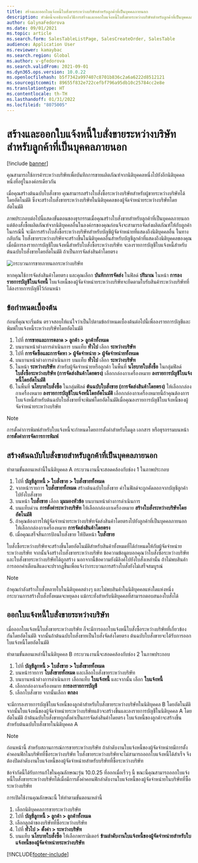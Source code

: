 ```yaml
---
title: สร้างและออกใบแจ้งหนี้ใบสั่งขายระหว่างบริษัทสำหรับลูกค้าที่เป็นบุคคลภายนอก
description: หัวข้อนี้จะอธิบายถึงวิธีการสร้างและออกใบแจ้งหนี้ใบสั่งขายระหว่างบริษัทสำหรับลูกค้าที่เป็นบุคคลภายนอก
author: GalynaFedorova
ms.date: 09/01/2021
ms.topic: article
ms.search.form: SalesTableListPage, SalesCreateOrder, SalesTable
audience: Application User
ms.reviewer: kamaybac
ms.search.region: Global
ms.author: v-gfedorova
ms.search.validFrom: 2021-09-01
ms.dyn365.ops.version: 10.0.22
ms.openlocfilehash: b5f7342a997407c8701b836c2a6a6222d8512121
ms.sourcegitcommit: 89655f832e722cefbf796a95db10c25784cc2e8e
ms.translationtype: HT
ms.contentlocale: th-TH
ms.lasthandoff: 01/31/2022
ms.locfileid: "8075005"
---
```

# <a name="create-and-invoice-an-intercompany-sales-order-for-an-external-customer"></a>สร้างและออกใบแจ้งหนี้ใบสั่งขายระหว่างบริษัทสำหรับลูกค้าที่เป็นบุคคลภายนอก

[!include [banner](../../includes/banner.md)]

คุณสามารถใช้การค้าระหว่างบริษัทเพื่อบันทึกการขายผลิตภัณฑ์จากนิติบุคคลหนึ่งไปยังอีกนิติบุคคลหนึ่งที่อยู่ในองค์กรเดียวกัน

เมื่อคุณสร้างต้นฉบับใบสั่งขาย คุณสามารถสร้างใบสั่งซื้อระหว่างบริษัทสำหรับผู้ขายระหว่างบริษัทได้โดยอัตโนมัติ ซึ่งจะสร้างใบสั่งขายระหว่างบริษัทในนิติบุคคลของผู้จัดจำหน่ายระหว่างบริษัทโดยอัตโนมัติ

ภาพประกอบต่อไปนี้แสดงขั้นตอนของธุรกรรมเมื่อคุณสร้างใบสั่งขายสำหรับลูกค้าที่เป็นบุคคลภายนอก แต่ต้องสั่งซื้อผลิตภัณฑ์จากนิติบุคคลอื่นในองค์กรของคุณก่อนจึงจะสามารถจัดส่งผลิตภัณฑ์ให้กับลูกค้า ในกรณีนี้ จะมีการสร้างใบสั่งซื้อระหว่างบริษัทสำหรับบัญชีผู้จัดจำหน่ายที่แสดงถึงนิติบุคคลอื่น ในทางกลับกัน ใบสั่งขายระหว่างบริษัทจะสร้างขึ้นในนิติบุคคลอื่นสำหรับบัญชีลูกค้าที่แสดงถึงนิติบุคคลของคุณ เมื่อมีการลงรายการบัญชีใบแจ้งหนี้สำหรับใบสั่งซื้อระหว่างบริษัท จะลงรายการบัญชีใบแจ้งหนี้สำหรับต้นฉบับใบสั่งขายโดยอัตโนมัติ ถ้าเป็นการจัดส่งสินค้าโดยตรง

![กระบวนการขายภายนอกระหว่างบริษัท](media/intercompanyexternalsalesprocess.png)

หากคุณใช้การจัดส่งสินค้าโดยตรง และคุณเลือก **บันทึกการจัดส่ง** ในฟิลด์ **ปริมาณ** ในหน้า **การลงรายการบัญชีใบแจ้งหนี้** ใบแจ้งหนี้ของผู้จัดจำหน่ายระหว่างบริษัทจะยึดตามใบรับสินค้าระหว่างบริษัทที่ได้ลงรายการบัญชีไว้ก่อนหน้า

## <a name="prerequisites"></a>ข้อกำหนดเบื้องต้น

ก่อนที่คุณจะเริ่มต้น ตรวจสอบให้แน่ใจว่าเป็นไปตามข้อกำหนดเบื้องต้นต่อไปนี้เพื่อลงรายการบัญชีและพิมพ์ใบแจ้งหนี้ระหว่างบริษัทโดยอัตโนมัติ

1. ไปที่ **การขายและการตลาด \> ลูกค้า \> ลูกค้าทั้งหมด**
1. บนบานหน้าต่างการดำเนินการ บนแท็บ **ทั่วไป** เลือก **ระหว่างบริษัท**
1. ไปที่ **การจัดซื้อและการจัดหา \> ผู้จัดจำหน่าย \> ผู้จัดจำหน่ายทั้งหมด**
1. บนบานหน้าต่างการดำเนินการ บนแท็บ **ทั่วไป** เลือก **ระหว่างบริษัท**
1. ในหน้า **ระหว่างบริษัท** สำหรับผู้จัดจำหน่ายหรือลูกค้า ในพื้นที่ **นโยบายใบสั่งซื้อ** ในกลุ่มฟิลด์ **ใบสั่งซื้อระหว่างบริษัท (การจัดส่งสินค้าโดยตรง)** เลือกกล่องกาเครื่องหมาย **ลงรายการบัญชีใบแจ้งหนี้โดยอัตโนมัติ**
1. ในพื้นที่ **นโยบายใบสั่งซื้อ** ในกลุ่มฟิลด์ **ต้นฉบับใบสั่งขาย (การจัดส่งสินค้าโดยตรง)** ให้เลือกกล่องกาเครื่องหมาย **ลงรายการบัญชีใบแจ้งหนี้โดยอัตโนมัติ** เลือกกล่องกาเครื่องหมายนี้ถ้าคุณต้องการใบแจ้งหนี้สำหรับต้นฉบับใบสั่งขายที่จะพิมพ์โดยอัตโนมัติเมื่อคุณลงรายการบัญชีใบแจ้งหนี้ของผู้จัดจำหน่ายระหว่างบริษัท

> [!NOTE]
> การตั้งค่าการพิมพ์สำหรับใบแจ้งหนี้จะกำหนดโดยการตั้งค่าสำหรับโมดูล เอกสาร หรือธุรกรรมบนหน้า **การตั้งค่าการจัดการการพิมพ์**

## <a name="create-an-original-sales-order-for-an-external-customer"></a>สร้างต้นฉบับใบสั่งขายสำหรับลูกค้าที่เป็นบุคคลภายนอก

ทำตามขั้นตอนเหล่านี้ในนิติบุคคล A กระบวนงานนี้จะสอดคล้องกับช่อง 1 ในภาพประกอบ

1. ไปที่ **บัญชีลูกหนี้ \> ใบสั่งขาย \> ใบสั่งขายทั้งหมด**
1. จากหน้ารายการ **ใบสั่งขายทั้งหมด** สร้างต้นฉบับใบสั่งขาย ค่าในฟิลด์จะถูกคัดลอกจากบัญชีลูกค้าไปยังใบสั่งขาย
1. บนหน้า **ใบสั่งขาย** เลือก **มุมมองหัวข้อ** บนบานหน้าต่างการดำเนินการ
1. บนแท็บด่วน **การตั้งค่าระหว่างบริษัท** ให้เลือกกล่องกาเครื่องหมาย **สร้างใบสั่งระหว่างบริษัทโดยอัตโนมัติ**
1. ถ้าคุณต้องการให้ผู้จัดจำหน่ายระหว่างบริษัทจัดส่งสินค้าโดยตรงไปยังลูกค้าที่เป็นบุคคลภายนอก ให้เลือกกล่องกาเครื่องหมาย **การจัดส่งสินค้าโดยตรง**
1. เมื่อคุณเสร็จสิ้นการป้อนใบสั่งขาย ให้ปิดหน้า **ใบสั่งขาย**

ใบสั่งซื้อระหว่างบริษัทจะสร้างขึ้นโดยอัตโนมัติสำหรับสินค้าทั้งหมดที่ได้กำหนดให้กับผู้จัดจำหน่ายระหว่างบริษัท จากนั้นจึงสร้างใบสั่งขายระหว่างบริษัท ข้อความข้อมูลบอกคุณว่าใบสั่งซื้อระหว่างบริษัทและใบสั่งขายระหว่างบริษัทได้ถูกสร้าง นอกจากนี้ข้อความยังมีลิงค์ไปยังใบสั่งเหล่านั้น ถ้าไม่พบสินค้า การออกคำเตือนสีแดงจะปรากฏขึ้นเพื่อแจ้งว่ากระบวนการสร้างใบสั่งยังไม่เสร็จสมบูรณ์

> [!NOTE]
> ถ้าคุณกำลังสร้างใบสั่งหลายใบในนิติบุคคลต่างๆ และไม่พบสินค้าในนิติบุคคลแห่งใดแห่งหนึ่ง กระบวนการสร้างใบสั่งทั้งหมดจะหยุดลง แม้กระทั่งสำหรับนิติบุคคลที่สามารถตอบสนองใบสั่งได้

## <a name="invoice-an-intercompany-sales-order"></a>ออกใบแจ้งหนี้ใบสั่งขายระหว่างบริษัท

เมื่อออกใบแจ้งหนี้ใบสั่งขายระหว่างบริษัท ก็จะมีการออกใบแจ้งหนี้ใบสั่งซื้อระหว่างบริษัทที่เกี่ยวข้องกันโดยอัตโนมัติ จากนั้นถ้าต้นฉบับใบสั่งขายเป็นใบสั่งจัดส่งโดยตรง ต้นฉบับใบสั่งขายจะได้รับการออกใบแจ้งหนี้โดยอัตโนมัติ

ทำตามขั้นตอนเหล่านี้ในนิติบุคคล B กระบวนงานนี้จะสอดคล้องกับช่อง 2 ในภาพประกอบ

1. ไปที่ **บัญชีลูกหนี้ \> ใบสั่งขาย \> ใบสั่งขายทั้งหมด**
1. บนหน้ารายการ **ใบสั่งขายทั้งหมด** และเลือกใบสั่งขายระหว่างบริษัท
1. บนบานหน้าต่างการดำเนินการ เลือกแท็บ **ใบแจ้งหนี้** และจากนั้น เลือก **ใบแจ้งหนี้**
1. เลือกกล่องกาเครื่องหมาย **การลงรายการบัญชี**
1. เลือกใบสั่งขาย จากนั้นเลือก **ตกลง**

จะมีการลงรายการบัญชีใบแจ้งหนี้ของลูกค้าสำหรับใบสั่งขายระหว่างบริษัทในนิติบุคคล B โดยอัตโนมัติ จากนั้นใบแจ้งหนี้ของผู้จัดจำหน่ายระหว่างบริษัทแล้วจะสร้างขึ้นและลงรายการบัญชีในนิติบุคคล A โดยอัตโนมัติ ถ้าต้นฉบับใบสั่งขายถูกตั้งค่าเป็นการจัดส่งสินค้าโดยตรง ใบแจ้งหนี้ของลูกค้าจะสร้างขึ้นสำหรับต้นฉบับใบสั่งขายในนิติบุคคล A

> [!NOTE]
> ก่อนหน้านี้ สำหรับสถานการณ์การขายระหว่างบริษัท ถ้าลำดับงานใบแจ้งหนี้ของผู้จัดจำหน่ายมีการตั้งค่าคอนฟิกในบริษัทที่ซื้อระหว่างบริษัท ใบสั่งขายระหว่างบริษัทจะไม่สามารถออกใบแจ้งหนี้ได้สำเร็จ จึงต้องปิดลำดับงานใบแจ้งหนี้ของผู้จัดจำหน่ายสำหรับบริษัทที่ซื้อระหว่างบริษัท 
> 
> ข้อจํากัดนี้ได้รับการแก้ไขในคุณลักษณะรุ่น 10.0.25 ที่ออกเมื่อเร็วๆ นี้ ขณะนี้คุณสามารถออกใบแจ้งหนี้ใบสั่งขายระหว่างบริษัทได้เมื่อมีการตั้งค่าคอนฟิกลำดับงานใบแจ้งหนี้ของผู้จัดจำหน่ายในบริษัทที่ซื้อระหว่างบริษัท
> 
> การเปิดใช้งานคุณลักษณะนี้ ให้ทำตามขั้นตอนเหล่านี้
>
> 1. เลือกนิติบุคคลการขายระหว่างบริษัท  
> 2. ไปที่ **บัญชีลูกหนี้ \> ลูกค้า \> ลูกค้าทั้งหมด**
> 3. เลือกลูกค้าของบริษัทที่ซื้อระหว่างบริษัท
> 4. ไปที่ **ทั่วไป \> ตั้งค่า \> ระหว่างบริษัท**
> 5. บนแท็บ **นโยบายใบสั่งซื้อ** ให้เลือกพารามิเตอร์ **ข้ามลำดับงานใบแจ้งหนี้ของผู้จัดจำหน่ายสำหรับใบแจ้งหนี้ของผู้จัดจำหน่ายระหว่างบริษัท**

[!INCLUDE[footer-include](../../includes/footer-banner.md)]
